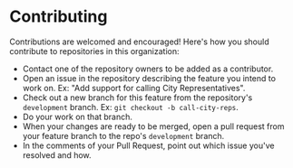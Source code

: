 # Contributing

Contributions are welcomed and encouraged! Here's how you should contribute to repositories in this organization:

- Contact one of the repository owners to be added as a contributor.
- Open an issue in the repository describing the feature you intend to work on. Ex: "Add support for calling City Representatives".
- Check out a new branch for this feature from the repository's `development` branch. Ex: `git checkout -b call-city-reps`.
- Do your work on that branch.
- When your changes are ready to be merged, open a pull request from your feature branch to the repo's `development` branch.
- In the comments of your Pull Request, point out which issue you've resolved and how.
